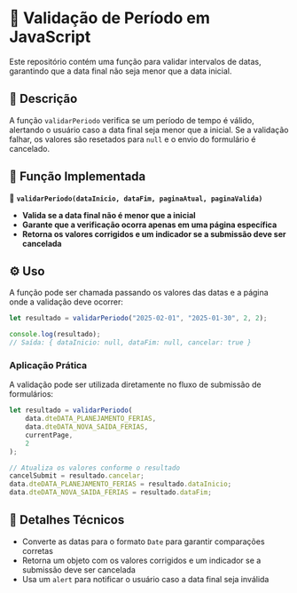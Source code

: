 # 📌 **Validação de Período em JavaScript**  

Este repositório contém uma função para validar intervalos de datas, garantindo que a data final não seja menor que a data inicial.  

## 📜 **Descrição**  

A função `validarPeriodo` verifica se um período de tempo é válido, alertando o usuário caso a data final seja menor que a inicial. Se a validação falhar, os valores são resetados para `null` e o envio do formulário é cancelado.  

## 🚀 **Função Implementada**  

🔹 **`validarPeriodo(dataInicio, dataFim, paginaAtual, paginaValida)`**  
- **Valida se a data final não é menor que a inicial**  
- **Garante que a verificação ocorra apenas em uma página específica**  
- **Retorna os valores corrigidos e um indicador se a submissão deve ser cancelada**  

## ⚙️ **Uso**  

A função pode ser chamada passando os valores das datas e a página onde a validação deve ocorrer:  

```javascript
let resultado = validarPeriodo("2025-02-01", "2025-01-30", 2, 2);

console.log(resultado);
// Saída: { dataInicio: null, dataFim: null, cancelar: true }
```

### **Aplicação Prática**  

A validação pode ser utilizada diretamente no fluxo de submissão de formulários:  

```javascript
let resultado = validarPeriodo(
    data.dteDATA_PLANEJAMENTO_FERIAS, 
    data.dteDATA_NOVA_SAIDA_FERIAS, 
    currentPage, 
    2
);

// Atualiza os valores conforme o resultado
cancelSubmit = resultado.cancelar;
data.dteDATA_PLANEJAMENTO_FERIAS = resultado.dataInicio;
data.dteDATA_NOVA_SAIDA_FERIAS = resultado.dataFim;
```

## 📌 **Detalhes Técnicos**  

- Converte as datas para o formato `Date` para garantir comparações corretas  
- Retorna um objeto com os valores corrigidos e um indicador se a submissão deve ser cancelada  
- Usa um `alert` para notificar o usuário caso a data final seja inválida  
